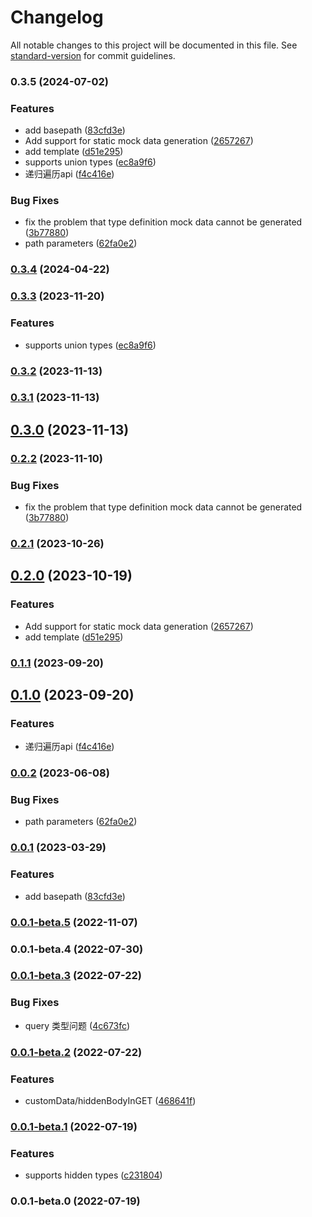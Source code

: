 # Changelog

All notable changes to this project will be documented in this file. See [standard-version](https://github.com/conventional-changelog/standard-version) for commit guidelines.

### 0.3.5 (2024-07-02)


### Features

* add basepath ([83cfd3e](https://github.com/FE-Combo/yapi-ts-engine/commit/83cfd3eb535c65b97bcb9c4e7ff6785239004901))
* Add support for static mock data generation ([2657267](https://github.com/FE-Combo/yapi-ts-engine/commit/2657267ca0ac2ca0defdadb4c7dd090e0eff24fb))
* add template ([d51e295](https://github.com/FE-Combo/yapi-ts-engine/commit/d51e29563bef9be9f71d8f37763e51a4a7d86f85))
* supports union types ([ec8a9f6](https://github.com/FE-Combo/yapi-ts-engine/commit/ec8a9f6d6ec563b20e97067f67ca440eb9c9d2c0))
* 递归遍历api ([f4c416e](https://github.com/FE-Combo/yapi-ts-engine/commit/f4c416e0af8f009e4f993434efc0e624ac891c98))


### Bug Fixes

* fix the problem that type definition mock data cannot be generated ([3b77880](https://github.com/FE-Combo/yapi-ts-engine/commit/3b77880f3d2d93771abbfa9ca592c9ea00622aab))
* path parameters ([62fa0e2](https://github.com/FE-Combo/yapi-ts-engine/commit/62fa0e2a1efdc7370f4879b34c33129c236673c5))

### [0.3.4](https://github.com/vocoWone/yapi-ts-engine/compare/v0.3.3...v0.3.4) (2024-04-22)

### [0.3.3](https://github.com/vocoWone/yapi-ts-engine/compare/v0.3.2...v0.3.3) (2023-11-20)


### Features

* supports union types ([ec8a9f6](https://github.com/vocoWone/yapi-ts-engine/commit/ec8a9f6d6ec563b20e97067f67ca440eb9c9d2c0))

### [0.3.2](https://github.com/vocoWone/yapi-ts-engine/compare/v0.3.1...v0.3.2) (2023-11-13)

### [0.3.1](https://github.com/vocoWone/yapi-ts-engine/compare/v0.3.0...v0.3.1) (2023-11-13)

## [0.3.0](https://github.com/vocoWone/yapi-ts-engine/compare/v0.2.2...v0.3.0) (2023-11-13)

### [0.2.2](https://github.com/vocoWone/yapi-ts-engine/compare/v0.2.1...v0.2.2) (2023-11-10)


### Bug Fixes

* fix the problem that type definition mock data cannot be generated ([3b77880](https://github.com/vocoWone/yapi-ts-engine/commit/3b77880f3d2d93771abbfa9ca592c9ea00622aab))

### [0.2.1](https://github.com/vocoWone/yapi-ts-engine/compare/v0.2.0...v0.2.1) (2023-10-26)

## [0.2.0](https://github.com/vocoWone/yapi-ts-engine/compare/v0.1.1...v0.2.0) (2023-10-19)


### Features

* Add support for static mock data generation ([2657267](https://github.com/vocoWone/yapi-ts-engine/commit/2657267ca0ac2ca0defdadb4c7dd090e0eff24fb))
* add template ([d51e295](https://github.com/vocoWone/yapi-ts-engine/commit/d51e29563bef9be9f71d8f37763e51a4a7d86f85))

### [0.1.1](https://github.com/vocoWone/yapi-ts-engine/compare/v0.1.0...v0.1.1) (2023-09-20)

## [0.1.0](https://github.com/vocoWone/yapi-ts-engine/compare/v0.0.2...v0.1.0) (2023-09-20)


### Features

* 递归遍历api ([f4c416e](https://github.com/vocoWone/yapi-ts-engine/commit/f4c416e0af8f009e4f993434efc0e624ac891c98))

### [0.0.2](https://github.com/vocoWone/yapi-ts-engine/compare/v0.0.1...v0.0.2) (2023-06-08)


### Bug Fixes

* path parameters ([62fa0e2](https://github.com/vocoWone/yapi-ts-engine/commit/62fa0e2a1efdc7370f4879b34c33129c236673c5))

### [0.0.1](https://github.com/vocoWone/yapi-ts-engine/compare/v0.0.1-beta.5...v0.0.1) (2023-03-29)


### Features

* add basepath ([83cfd3e](https://github.com/vocoWone/yapi-ts-engine/commit/83cfd3eb535c65b97bcb9c4e7ff6785239004901))

### [0.0.1-beta.5](https://github.com/vocoWone/yapi-ts-engine/compare/v0.0.1-beta.4...v0.0.1-beta.5) (2022-11-07)

### 0.0.1-beta.4 (2022-07-30)

### [0.0.1-beta.3](https://github.com/vocoWone/yapi-ts-engine/compare/v0.0.1-beta.2...v0.0.1-beta.3) (2022-07-22)

### Bug Fixes

- query 类型问题 ([4c673fc](https://github.com/vocoWone/yapi-ts-engine/commit/4c673fc926929c95484700eb7d8f434e820ba481))

### [0.0.1-beta.2](https://github.com/vocoWone/yapi-ts-engine/compare/v0.0.1-beta.1...v0.0.1-beta.2) (2022-07-22)

### Features

- customData/hiddenBodyInGET ([468641f](https://github.com/vocoWone/yapi-ts-engine/commit/468641ff6a9fce64201afb61d717f39d614be59c))

### [0.0.1-beta.1](https://github.com/vocoWone/yapi-ts-engine/compare/v0.0.1-beta.0...v0.0.1-beta.1) (2022-07-19)

### Features

- supports hidden types ([c231804](https://github.com/vocoWone/yapi-ts-engine/commit/c2318040901489fd1582abe41427697513497470))

### 0.0.1-beta.0 (2022-07-19)
